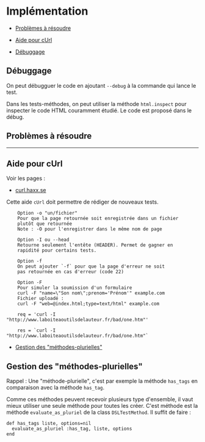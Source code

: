 # Implémentation

* [Problèmes à résoudre](#problemearesoudre)
* [Aide pour cUrl](#aidepourcurl)

* [Débuggage](#debuggageducode)
<a name='debuggageducode'></a>

## Débuggage

On peut débugguer le code en ajoutant `--debug` à la commande qui lance le test.

Dans les tests-méthodes, on peut utiliser la méthode `html.inspect` pour inspecter le code HTML couramment étudié. Le code est proposé dans le débug.

<a name='problemearesoudre'></a>

## Problèmes à résoudre



---------------------------------------------------------------------

<a name='aidepourcurl'></a>

## Aide pour cUrl

Voir les pages :

* [curl.haxx.se](https://curl.haxx.se/docs/httpscripting.html#Forms_explained)

Cette aide `cUrl` doit permettre de rédiger de nouveaux tests.


        Option -o "un/fichier"
        Pour que la page retournée soit enregistrée dans un fichier
        plutôt que retournée
        Note : -O pour l'enregistrer dans le même nom de page

        Option -I ou --head
        Retourne seulement l'entête (HEADER). Permet de gagner en
        rapidité pour certains tests.

        Option -f
        On peut ajouter `-f` pour que la page d'erreur ne soit
        pas retournée en cas d'erreur (code 22)

        Option -F
        Pour simuler la soumission d'un formulaire
        curl -F "name=\"Son nom\";prenom='Prénom'" example.com
        Fichier uploadé :
        curl -F "web=@index.html;type=text/html" example.com

        req = 'curl -I "http://www.laboiteaoutilsdelauteur.fr/bad/one.htm"'

        res = `curl -I "http://www.laboiteaoutilsdelauteur.fr/bad/one.htm"`


* [Gestion des "méthodes-plurielles"](#gestionmethodeplurielle)
<a name='gestionmethodeplurielle'></a>

## Gestion des "méthodes-plurielles"

Rappel : Une "méthode-plurielle", c'est par exemple la méthode `has_tags` en comparaison avec la méthode `has_tag`.

Comme ces méthodes peuvent recevoir plusieurs type d'ensemble, il vaut mieux utiliser une seule méthode pour toutes les créer. C'est méthode est la méthode `evaluate_as_pluriel` de la class `DSLTestMethod`. Il suffit de faire&nbsp;:

    def has_tags liste, options=nil
      evaluate_as_pluriel :has_tag, liste, options
    end